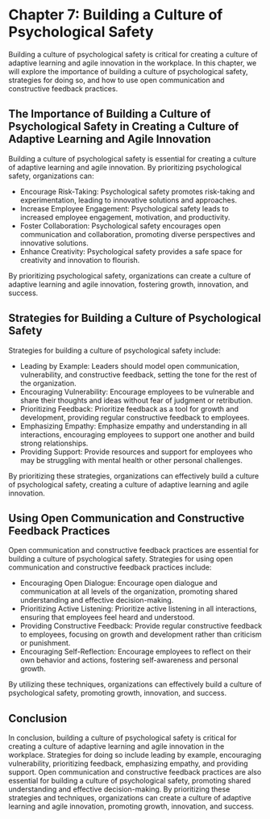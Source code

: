 Chapter 7: Building a Culture of Psychological Safety
=====================================================

Building a culture of psychological safety is critical for creating a culture of adaptive learning and agile innovation in the workplace. In this chapter, we will explore the importance of building a culture of psychological safety, strategies for doing so, and how to use open communication and constructive feedback practices.

The Importance of Building a Culture of Psychological Safety in Creating a Culture of Adaptive Learning and Agile Innovation
----------------------------------------------------------------------------------------------------------------------------

Building a culture of psychological safety is essential for creating a culture of adaptive learning and agile innovation. By prioritizing psychological safety, organizations can:

* Encourage Risk-Taking: Psychological safety promotes risk-taking and experimentation, leading to innovative solutions and approaches.
* Increase Employee Engagement: Psychological safety leads to increased employee engagement, motivation, and productivity.
* Foster Collaboration: Psychological safety encourages open communication and collaboration, promoting diverse perspectives and innovative solutions.
* Enhance Creativity: Psychological safety provides a safe space for creativity and innovation to flourish.

By prioritizing psychological safety, organizations can create a culture of adaptive learning and agile innovation, fostering growth, innovation, and success.

Strategies for Building a Culture of Psychological Safety
---------------------------------------------------------

Strategies for building a culture of psychological safety include:

* Leading by Example: Leaders should model open communication, vulnerability, and constructive feedback, setting the tone for the rest of the organization.
* Encouraging Vulnerability: Encourage employees to be vulnerable and share their thoughts and ideas without fear of judgment or retribution.
* Prioritizing Feedback: Prioritize feedback as a tool for growth and development, providing regular constructive feedback to employees.
* Emphasizing Empathy: Emphasize empathy and understanding in all interactions, encouraging employees to support one another and build strong relationships.
* Providing Support: Provide resources and support for employees who may be struggling with mental health or other personal challenges.

By prioritizing these strategies, organizations can effectively build a culture of psychological safety, creating a culture of adaptive learning and agile innovation.

Using Open Communication and Constructive Feedback Practices
------------------------------------------------------------

Open communication and constructive feedback practices are essential for building a culture of psychological safety. Strategies for using open communication and constructive feedback practices include:

* Encouraging Open Dialogue: Encourage open dialogue and communication at all levels of the organization, promoting shared understanding and effective decision-making.
* Prioritizing Active Listening: Prioritize active listening in all interactions, ensuring that employees feel heard and understood.
* Providing Constructive Feedback: Provide regular constructive feedback to employees, focusing on growth and development rather than criticism or punishment.
* Encouraging Self-Reflection: Encourage employees to reflect on their own behavior and actions, fostering self-awareness and personal growth.

By utilizing these techniques, organizations can effectively build a culture of psychological safety, promoting growth, innovation, and success.

Conclusion
----------

In conclusion, building a culture of psychological safety is critical for creating a culture of adaptive learning and agile innovation in the workplace. Strategies for doing so include leading by example, encouraging vulnerability, prioritizing feedback, emphasizing empathy, and providing support. Open communication and constructive feedback practices are also essential for building a culture of psychological safety, promoting shared understanding and effective decision-making. By prioritizing these strategies and techniques, organizations can create a culture of adaptive learning and agile innovation, promoting growth, innovation, and success.
